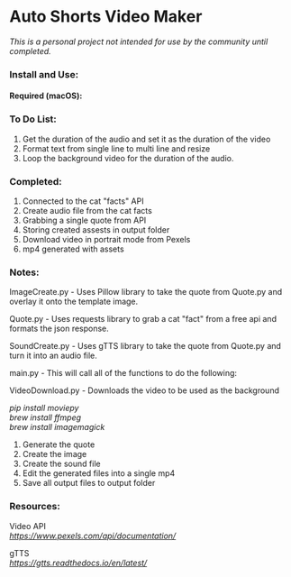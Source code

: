 # Auto Shorts Video Maker 
<em>This is a personal project not intended for use by the community until completed. </em>

### Install and Use:

#### Required (macOS):


### To Do List:
1. Get the duration of the audio and set it as the duration of the video
2. Format text from single line to multi line and resize 
3. Loop the background video for the duration of the audio. 

### Completed:

1. Connected to the cat "facts" API
2. Create audio file from the cat facts
3. Grabbing a single quote from API
4. Storing created assests in output folder
5. Download video in portrait mode from Pexels
6. mp4 generated with assets

### Notes: 

ImageCreate.py - Uses Pillow library to take the quote from Quote.py and overlay it onto the template image.

Quote.py - Uses requests library to grab a cat "fact" from a free api and formats the json response.

SoundCreate.py - Uses gTTS library to take the quote from Quote.py and turn it into an audio file.

main.py - This will call all of the functions to do the following: 

VideoDownload.py - Downloads the video to be used as the background

<em>pip install moviepy</em>\
<em>brew install ffmpeg</em>\
<em>brew install imagemagick</em>


1. Generate the quote
2. Create the image
3. Create the sound file
4. Edit the generated files into a single mp4
5. Save all output files to output folder

### Resources:

Video API \
<em>https://www.pexels.com/api/documentation/</em> 

gTTS \
<em>https://gtts.readthedocs.io/en/latest/</em>












